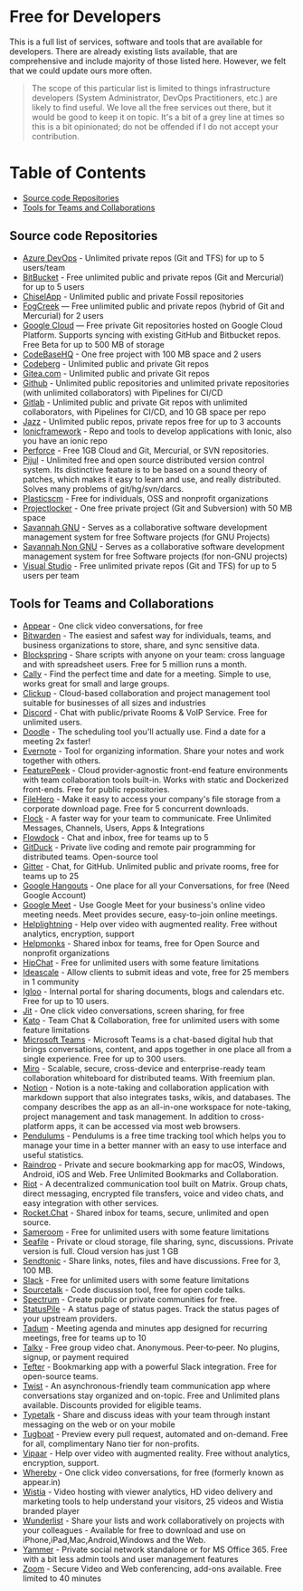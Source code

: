 # Free for Developers

This is a full list of services, software and tools that are available for developers. There are already existing lists available, that are comprehensive and include majority of those listed here. However, we felt that we could update ours more often. 

> The scope of this particular list is limited to things infrastructure developers (System Administrator, DevOps Practitioners, etc.) are likely to find useful. We love all the free services out there, but it would be good to keep it on topic. It's a bit of a grey line at times so this is a bit opinionated; do not be offended if I do not accept your contribution.

# Table of Contents

 - [Source code Repositories](#Source-code-Repositories) 
 - [Tools for Teams and Collaborations](#Tools-for-Teams-and-Collaborations)


## Source code Repositories

 - [Azure DevOps](https://azure.microsoft.com/services/devops/) - Unlimited private repos (Git and TFS) for up to 5 users/team
 - [BitBucket](https://bitbucket.org/) - Free unlimited public and private repos (Git and Mercurial) for up to 5 users
 - [ChiselApp](http://chiselapp.com/) - Unlimited public and private Fossil repositories
 - [FogCreek](https://www.fogcreek.com/kiln/) — Free unlimited public and private repos (hybrid of Git and Mercurial) for 2 users
 - [Google Cloud](https://cloud.google.com/tools/cloud-repositories/) — Free private Git repositories hosted on Google Cloud Platform. Supports syncing with existing GitHub and Bitbucket repos. Free Beta for up to 500 MB of storage
 - [CodeBaseHQ](https://codeberg.org/) - One free project with 100 MB space and 2 users
 - [Codeberg](https://codeberg.org/) - Unlimited public and private Git repos
 - [Gitea.com](https://www.gitea.com/) - Unlimited public and private Git repos
 - [Github](https://github.com/) - Unlimited public repositories and unlimited private repositories (with unlimited collaborators) with Pipelines for CI/CD
 - [Gitlab](https://about.gitlab.com/)  - Unlimited public and private Git repos with unlimited collaborators, with Pipelines for CI/CD, and 10 GB space per repo
 - [Jazz](https://hub.jazz.net/) - Unlimited public repos, private repos free for up to 3 accounts
 - [Ionicframework](https://ionicframework.com/appflow) - Repo and tools to develop applications with Ionic, also you have an ionic repo
 - [Perforce](https://www.perforce.com/products/helix-teamhub) - Free 1GB Cloud and  Git, Mercurial, or SVN repositories.
 - [Pijul](https://pijul.com/) - Unlimited free and open source distributed version control system. Its distinctive feature is to be based on a sound theory of patches, which makes it easy to learn and use, and really distributed. Solves many problems of git/hg/svn/darcs.
 - [Plasticscm](https://plasticscm.com/) - Free for individuals, OSS and nonprofit organizations
 - [Projectlocker](https://projectlocker.com) - One free private project (Git and Subversion) with 50 MB space
 - [Savannah GNU](https://savannah.gnu.org/) - Serves as a collaborative software development management system for free Software projects (for GNU Projects)
 - [Savannah Non GNU](https://savannah.nongnu.org/) - Serves as a collaborative software development management system for free Software projects (for non-GNU projects)
 - [Visual Studio](https://visualstudio.com/) - Free unlimited private repos (Git and TFS) for up to 5 users per team
 

## Tools for Teams and Collaborations

 - [Appear](http://appear.in/) - One click video conversations, for free
 - [Bitwarden](https://bitwarden.com) - The easiest and safest way for individuals, teams, and business organizations to store, share, and sync sensitive data.
 - [Blockspring](https://www.blockspring.com/) - Share scripts with anyone on your team: cross language and with spreadsheet users. Free for 5 million runs a month.
 - [Cally](https://cally.com/) - Find the perfect time and date for a meeting. Simple to use, works great for small and large groups.
 - [Clickup](https://clickup.com) - Cloud-based collaboration and project management tool suitable for businesses of all sizes and industries
 - [Discord](https://discordapp.com/) - Chat with public/private Rooms & VoIP Service. Free for unlimited users.
 - [Doodle](http://doodle.com/) - The scheduling tool you'll actually use. Find a date for a meeting 2x faster!
 - [Evernote](https://evernote.com/) - Tool for organizing information. Share your notes and work together with others.
 - [FeaturePeek](https://featurepeek.com) - Cloud provider-agnostic front-end feature environments with team collaboration tools built-in. Works with static and Dockerized front-ends. Free for public repositories.
 - [FileHero](https://filehero.io/) - Make it easy to access your company's file storage from a corporate download page. Free for 5 concurrent downloads.
 - [Flock](https://flock.com) - A faster way for your team to communicate. Free Unlimited Messages, Channels, Users, Apps & Integrations
 - [Flowdock](https://www.flowdock.com/) - Chat and inbox, free for teams up to 5
 - [GitDuck](https://gitduck.com/) - Private live coding and remote pair programming for distributed teams. Open-source tool
 - [Gitter](https://gitter.im/) - Chat, for GitHub. Unlimited public and private rooms, free for teams up to 25
 - [Google Hangouts](http://www.google.com/hangouts/) - One place for all your Conversations, for free (Need Google Account)
 - [Google Meet](https://meet.google.com/) - Use Google Meet for your business's online video meeting needs. Meet provides secure, easy-to-join online meetings.
 - [Helplightning](https://www.helplightning.com/) - Help over video with augmented reality. Free without analytics, encryption, support
 - [Helpmonks](https://helpmonks.com/) - Shared inbox for teams, free for Open Source and nonprofit organizations
 - [HipChat](https://hipchat.com/) - Free for unlimited users with some feature limitations
 - [Ideascale](https://ideascale.com/) - Allow clients to submit ideas and vote, free for 25 members in 1 community
 - [Igloo](https://www.igloosoftware.com/) - Internal portal for sharing documents, blogs and calendars etc. Free for up to 10 users.
 - [Jit](https://meet.jit.si/) - One click video conversations, screen sharing, for free
 - [Kato](https://kato.im/) - Team Chat & Collaboration, free for unlimited users with some feature limitations
 - [Microsoft Teams](https://products.office.com/microsoft-teams/free) - Microsoft Teams is a chat-based digital hub that brings conversations, content, and apps together in one place all from a single experience. Free for up to 300 users.
 - [Miro](https://miro.com/) - Scalable, secure, cross-device and enterprise-ready team collaboration whiteboard for distributed teams. With freemium plan.
 - [Notion](https://www.notion.so/) - Notion is a note-taking and collaboration application with markdown support that also integrates tasks, wikis, and databases. The company describes the app as an all-in-one workspace for note-taking, project management and task management. In addition to cross-platform apps, it can be accessed via most web browsers.
 - [Pendulums](https://pendulums.io/) - Pendulums is a free time tracking tool which helps you to manage your time in a better manner with an easy to use interface and useful statistics.
 -  [Raindrop](https://raindrop.io) - Private and secure bookmarking app for macOS, Windows, Android, iOS and Web. Free Unlimited Bookmarks and Collaboration.
 -  [Riot](https://about.riot.im/) - A decentralized communication tool built on Matrix. Group chats, direct messaging, encrypted file transfers, voice and video chats, and easy integration with other services.
 - [Rocket.Chat](https://rocket.chat/) - Shared inbox for teams, secure, unlimited and open source.
 - [Sameroom](https://sameroom.io/) - Free for unlimited users with some feature limitations
 - [Seafile](https://www.seafile.com/) - Private or cloud storage, file sharing, sync, discussions. Private version is full. Cloud version has just 1 GB
 - [Sendtonic](https://sendtoinc.com/) - Share links, notes, files and have discussions. Free for 3, 100 MB.
 - [Slack](https://slack.com/) - Free for unlimited users with some feature limitations
 - [Sourcetalk](http://sourcetalk.net/) - Code discussion tool, free for open code talks.
 - [Spectrum](https://spectrum.chat/) - Create public or private communities for free.
 - [StatusPile](https://www.statuspile.com/) - A status page of status pages. Track the status pages of your upstream providers.
 - [Tadum](https://tadum.app) - Meeting agenda and minutes app designed for recurring meetings, free for teams up to 10
 - [Talky](https://talky.io/) - Free group video chat. Anonymous. Peer‑to‑peer. No plugins, signup, or payment required
 - [Tefter](https://tefter.io) - Bookmarking app with a powerful Slack integration. Free for open-source teams.
 - [Twist](https://twist.com) - An asynchronous-friendly team communication app where conversations stay organized and on-topic. Free and Unlimited plans available. Discounts provided for eligible teams.
 - [Typetalk](https://www.typetalk.com/) - Share and discuss ideas with your team through instant messaging on the web or on your mobile
 - [Tugboat](https://tugboat.qa) - Preview every pull request, automated and on-demand. Free for all, complimentary Nano tier for non-profits.
 - [Vipaar](http://vipaar.com/) - Help over video with augmented reality. Free without analytics, encryption, support.
 - [Whereby](https://whereby.com/) - One click video conversations, for free (formerly known as appear.in)
 - [Wistia](https://wistia.com/) - Video hosting with viewer analytics, HD video delivery and marketing tools to help understand your visitors, 25 videos and Wistia branded player
 - [Wunderlist](https://www.wunderlist.com/) - Share your lists and work collaboratively on projects with your colleagues - Available for free to download and use on iPhone,iPad,Mac,Android,Windows and the Web.
 - [Yammer](https://www.yammer.com/) - Private social network standalone or for MS Office 365. Free with a bit less admin tools and user management features
 - [Zoom](https://zoom.us/) - Secure Video and Web conferencing, add-ons available. Free limited to 40 minutes
